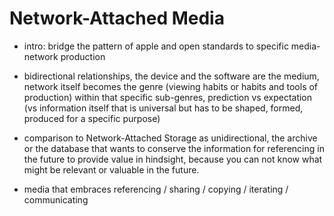 # Network-Attached Media

- intro: bridge the pattern of apple and open standards to specific media-network production

- bidirectional relationships, the device and the software are the medium, network itself becomes the genre (viewing habits or habits and tools of production) within that specific sub-genres, prediction vs expectation (vs information itself that is universal but has to be shaped, formed, produced for a specific purpose)

- comparison to Network-Attached Storage as unidirectional, the archive or the database that wants to conserve the information for referencing in the future to provide value in hindsight, because you can not know what might be relevant or valuable in the future.   

- media that embraces referencing / sharing  / copying / iterating / communicating
